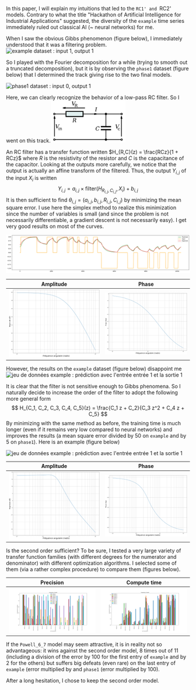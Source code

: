 In this paper, I will explain my intuitions that led to the `RC1' and `RC2' models. Contrary to what the title "Hackathon of Artificial Intelligence for Industrial Applications" suggested, the diversity of the `example` time series immediately ruled out classical AI (~ neural networks) for me.

When I saw the obvious Gibbs phenomenon (figure below), I immediately understood that it was a filtering problem.![`example` dataset : input 1, output
1](res/gibbs_phenomenom.png)

So I played with the Fourier decomposition for a while (trying to smooth out a truncated decomposition), but it is by observing the `phase1` dataset (figure below) that I determined the track giving rise to the two final models.

![`phase1` dataset : input 0, output
1](res/capacitor.png)

Here, we can clearly recognize the behavior of a low-pass RC filter. So I went on this track.<img src="res/rc_circuit.png" alt="RC Filter (source:
Wikipedia)" style="zoom:20%;" />

An RC filter has a transfer function written $H_{R,C}(z) = \frac{RCz}{1 + RCz}$ where $R$ is the resistivity of the resistor and $C$ is the capacitance of the
capacitor.
Looking at the outputs more carefully, we notice that the output is actually an affine transform of the filtered. Thus, the output $Y_{i,j}$
of the input $X_i$ is written
$$
Y_{i,j} = a_{i,j} \times \text{filter}(H_{R_{i,j},C_{i,j}}, X_i) + b_{i,j}
$$
It is then sufficient to find $\theta_{i,j} = (a_{i,j},b_{i,j},R_{i,j},C_{i,j})$ by minimizing the mean square error. I use here the simplex method to realize this minimization since the number of variables is small (and since the problem is not necessarily differentiable, a gradient descent is not necessarily easy). I get very good results on most of the curves.

![`phase1` dataset : prediction with input 0 and output 1](res/capacitor_rc1.png)

|                          Amplitude                          |                          Phase                          |
| :---------------------------------------------------------: | :-----------------------------------------------------: |
| ![En amplitude](res/rc1_bode_m.png) | ![En phase](res/rc1_bode_p.png) |



However, the results on the `example` dataset (figure below) disappoint me![jeu de données `example` : prédiction avec l'entrée entrée 1 et la
sortie 1](res/gibbs_rc1.png)

It is clear that the filter is not sensitive enough to Gibbs phenomena. So I naturally decide to increase the order of the filter to
adopt the following more general form
$$
H_{C_1, C_2, C_3, C_4, C_5}(z) = \frac{C_1 z + C_2}{C_3 z^2 + C_4 z + C_5}
$$
By minimizing with the same method as before, the training time is much longer (even if it remains very low compared to neural networks) and improves the results (a mean square error divided by $50$ on `example` and by $5$ on `phase1`). Here is an example (figure below)

![jeu de données `example` : prédiction avec l'entrée entrée 1 et la
sortie 1](res/gibbs_rc2.png)

|                          Amplitude                          |                          Phase                          |
| :---------------------------------------------------------: | :-----------------------------------------------------: |
| ![En amplitude](res/rc2_bode_m.png)| ![En phase](res/rc2_bode_p.png) |



Is the second order sufficient? To be sure, I tested a very large variety of transfer function families (with different degrees for the numerator and denominator) with different optimization algorithms. I selected some of them (via a rather complex procedure) to compare them (figures below).

|                       Precision                        |                         Compute time                         |
| :----------------------------------------------------: | :----------------------------------------------------------: |
| ![En précision](res/loss.png) | ![En temps d'entraînement](res/time.png) |

If the `Powell_6_7` model may seem attractive, it is in reality not so advantageous: it wins against the second order model, 8 times
out of 11 (including a division of the error by 100 for the first entry of `example` and by 2 for the others) but suffers big defeats (even rare) on the last entry of `example` (error multiplied by and `phase1` (error multiplied by 100).


After a long hesitation, I chose to keep the second order model.
